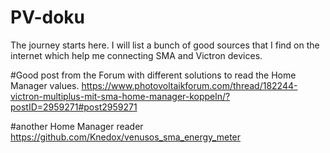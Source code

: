 # PV-doku
The journey starts here.
I will list a bunch of good sources that I find on the internet which help me connecting SMA and Victron devices.

#Good post from the Forum with different solutions to read the Home Manager values.
https://www.photovoltaikforum.com/thread/182244-victron-multiplus-mit-sma-home-manager-koppeln/?postID=2959271#post2959271

#another Home Manager reader
https://github.com/Knedox/venusos_sma_energy_meter
